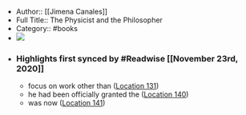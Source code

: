 - Author:: [[Jimena Canales]]
- Full Title:: The Physicist and the Philosopher
- Category:: #books
- ![](https://images-na.ssl-images-amazon.com/images/I/41RFxU2VyhL._SL200_.jpg)
- ### Highlights first synced by #Readwise [[November 23rd, 2020]]
    - focus on work other than ([Location 131](https://readwise.io/to_kindle?action=open&asin=B00SQGAVOA&location=131))
    - he had been officially granted the ([Location 140](https://readwise.io/to_kindle?action=open&asin=B00SQGAVOA&location=140))
    - was now ([Location 141](https://readwise.io/to_kindle?action=open&asin=B00SQGAVOA&location=141))

